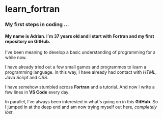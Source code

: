 # learn_fortran
<h3>My first steps in coding ...</h3>
<h4>My name is Adrian. I`m 37 years old and I start with Fortran and my first repository on GitHub.</h4>
<p>I've been meaning to develop a basic understanding of programming for a while now.</p>
<p>I have already tried out a few small games and programmes to learn a programming language. In this way, I have already had contact with <em>HTML</em>, <em>Java Script</em> and <em>CSS</em>.</p>
<p>I have somehow stumbled across <strong>Fortran</strong> and a tutorial. And now I write a few lines in <strong>VS Code</strong> every day.</p>
<p>In parallel, I've always been interested in what's going on in this <strong>GitHub</strong>. So I jumped in at the deep end and am now trying myself out here, <em>completely lost</em>.</p>
